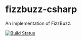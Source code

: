 # fizzbuzz-csharp
An implementation of FizzBuzz.

[![Build Status](https://travis-ci.com/AaronRobson/fizzbuzz-csharp.svg?branch=master)](https://travis-ci.com/AaronRobson/fizzbuzz-csharp)
